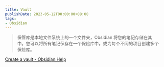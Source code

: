 ```yaml
---
title: Vault
publishDate: 2023-05-12T00:00:00+08:00
tags:
- Obsidian
---
```


> 保管库是本地文件系统上的一个文件夹，Obsidian 将您的笔记存储在其中。您可以将所有笔记保存在一个保险库中，或为每个不同的项目创建多个保险库。

[Create a vault - Obsidian Help](https://help.obsidian.md/Getting+started/Create+a+vault)
